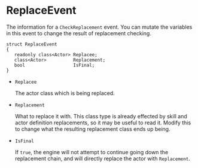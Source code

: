 # ReplaceEvent

The information for a `CheckReplacement` event. You can mutate the variables in
this event to change the result of replacement checking.

```
struct ReplaceEvent
{
   readonly class<Actor> Replacee;
   class<Actor>          Replacement;
   bool                  IsFinal;
}
```

- `Replacee`

   The actor class which is being replaced.

- `Replacement`

   What to replace it with. This class type is already effected by skill and
   actor definition replacements, so it may be useful to read it. Modify this
   to change what the resulting replacement class ends up being.

- `IsFinal`

   If `true`, the engine will not attempt to continue going down the
   replacement chain, and will directly replace the actor with `Replacement`.

<!-- EOF -->
